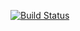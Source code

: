 [![Build Status](https://travis-ci.org/Hamadcph/CA3-backend.svg?branch=master)](https://travis-ci.org/Hamadcph/CA3-backend)
